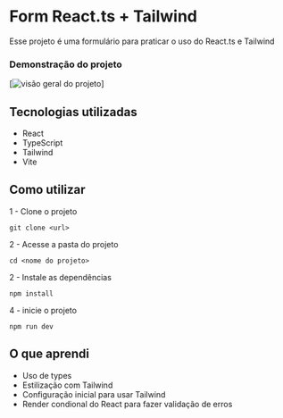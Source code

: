 # Form React.ts + Tailwind
 Esse projeto é uma formulário para praticar o uso do React.ts e Tailwind

 ### Demonstração do projeto

 [<img serc="./public/preview.gif" alt="visão geral do projeto">]

## Tecnologias utilizadas

- React
- TypeScript
- Tailwind
- Vite

## Como utilizar

1 - Clone o projeto

```
git clone <url>
```

2 - Acesse a pasta do projeto

```
cd <nome do projeto>
```

2 - Instale as dependências

```
npm install
```

4 - inicie o projeto

```
npm run dev
```

## O que aprendi
- Uso de types
- Estilização com Tailwind
- Configuração inicial para usar Tailwind
- Render condional do React para fazer validação de erros